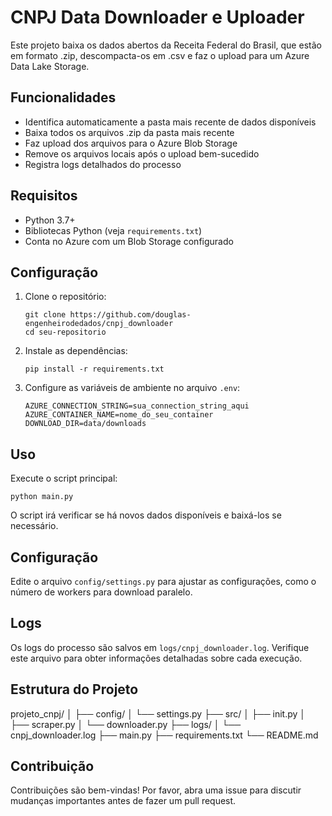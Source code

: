 # CNPJ Data Downloader e Uploader

Este projeto baixa os dados abertos da Receita Federal do Brasil, que estão em formato .zip, descompacta-os em .csv e faz o upload para um Azure Data Lake Storage.

## Funcionalidades

- Identifica automaticamente a pasta mais recente de dados disponíveis
- Baixa todos os arquivos .zip da pasta mais recente
- Faz upload dos arquivos para o Azure Blob Storage
- Remove os arquivos locais após o upload bem-sucedido
- Registra logs detalhados do processo

## Requisitos

- Python 3.7+
- Bibliotecas Python (veja `requirements.txt`)
- Conta no Azure com um Blob Storage configurado

## Configuração

1. Clone o repositório:
   ```
   git clone https://github.com/douglas-engenheirodedados/cnpj_downloader
   cd seu-repositorio
   ```

2. Instale as dependências:
   ```
   pip install -r requirements.txt
   ```

3. Configure as variáveis de ambiente no arquivo `.env`:
   ```
   AZURE_CONNECTION_STRING=sua_connection_string_aqui
   AZURE_CONTAINER_NAME=nome_do_seu_container
   DOWNLOAD_DIR=data/downloads
   ```

## Uso

Execute o script principal:

```
python main.py
```


O script irá verificar se há novos dados disponíveis e baixá-los se necessário.

## Configuração

Edite o arquivo `config/settings.py` para ajustar as configurações, como o número de workers para download paralelo.

## Logs

Os logs do processo são salvos em `logs/cnpj_downloader.log`. Verifique este arquivo para obter informações detalhadas sobre cada execução.

## Estrutura do Projeto
projeto_cnpj/
│
├── config/
│ └── settings.py
├── src/
│ ├── init.py
│ ├── scraper.py
│ └── downloader.py
├── logs/
│ └── cnpj_downloader.log
├── main.py
├── requirements.txt
└── README.md

## Contribuição

Contribuições são bem-vindas! Por favor, abra uma issue para discutir mudanças importantes antes de fazer um pull request.

